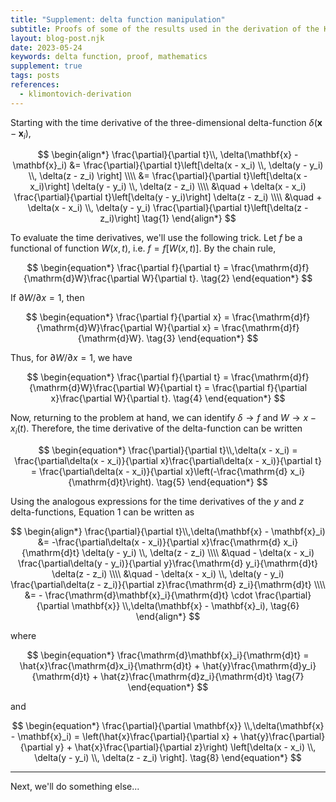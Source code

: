 ```yaml
---
title: "Supplement: delta function manipulation"
subtitle: Proofs of some of the results used in the derivation of the Klimontovich Equation. 
layout: blog-post.njk
date: 2023-05-24
keywords: delta function, proof, mathematics
supplement: true
tags: posts
references:
  - klimontovich-derivation
---
```


Starting with the time derivative of the three-dimensional delta-function $\delta(\mathbf{x} - \mathbf{x}_i)$,

$$
\begin{align*}
\frac{\partial}{\partial t}\\, \delta(\mathbf{x} - \mathbf{x}_i)
  &= \frac{\partial}{\partial t}\left[\delta(x - x_i) \\, \delta(y - y_i) \\, \delta(z - z_i) \right] \\\\
  &= \frac{\partial}{\partial t}\left[\delta(x - x_i)\right] \delta(y - y_i) \\, \delta(z - z_i) \\\\
  &\quad + \delta(x - x_i) \frac{\partial}{\partial t}\left[\delta(y - y_i)\right] \delta(z - z_i) \\\\
  &\quad + \delta(x - x_i) \\, \delta(y - y_i) \frac{\partial}{\partial t}\left[\delta(z - z_i)\right] \tag{1}
\end{align*}
$$

To evaluate the time derivatives, we'll use the following trick. Let $f$ be a functional of function $W(x, t)$, i.e. $f = f[W(x, t)]$. By the chain rule,

$$
\begin{equation*}
\frac{\partial f}{\partial t} = \frac{\mathrm{d}f}{\mathrm{d}W}\frac{\partial W}{\partial t}. \tag{2}
\end{equation*}
$$

If $\partial W/\partial x = 1$, then

$$
\begin{equation*}
\frac{\partial f}{\partial x} = \frac{\mathrm{d}f}{\mathrm{d}W}\frac{\partial W}{\partial x} = \frac{\mathrm{d}f}{\mathrm{d}W}. \tag{3}
\end{equation*}
$$

Thus, for $\partial W/\partial x = 1$, we have

$$
\begin{equation*}
\frac{\partial f}{\partial t} = \frac{\mathrm{d}f}{\mathrm{d}W}\frac{\partial W}{\partial t} = \frac{\partial f}{\partial x}\frac{\partial W}{\partial t}. \tag{4}
\end{equation*}
$$

Now, returning to the problem at hand, we can identify $\delta \rightarrow f$ and $W \rightarrow x - x_i(t)$. Therefore, the time derivative of the delta-function can be written

$$
\begin{equation*}
\frac{\partial}{\partial t}\\,\delta(x - x_i) 
= \frac{\partial\delta(x - x_i)}{\partial x}\frac{\partial\delta(x - x_i)}{\partial t} 
= \frac{\partial\delta(x - x_i)}{\partial x}\left(-\frac{\mathrm{d} x_i}{\mathrm{d}t}\right). \tag{5}
\end{equation*}
$$

Using the analogous expressions for the time derivatives of the $y$ and $z$ delta-functions, Equation $1$ can be written as

$$
\begin{align*}
\frac{\partial}{\partial t}\\,\delta(\mathbf{x} - \mathbf{x}_i)
  &= -\frac{\partial\delta(x - x_i)}{\partial x}\frac{\mathrm{d} x_i}{\mathrm{d}t} \delta(y - y_i) \\, \delta(z - z_i) \\\\
  &\quad - \delta(x - x_i) \frac{\partial\delta(y - y_i)}{\partial y}\frac{\mathrm{d} y_i}{\mathrm{d}t} \delta(z - z_i) \\\\
  &\quad - \delta(x - x_i) \\, \delta(y - y_i) \frac{\partial\delta(z - z_i)}{\partial z}\frac{\mathrm{d} z_i}{\mathrm{d}t} \\\\ 
  &= - \frac{\mathrm{d}\mathbf{x}_i}{\mathrm{d}t} \cdot \frac{\partial}{\partial \mathbf{x}} \\,\delta(\mathbf{x} - \mathbf{x}_i), \tag{6}
\end{align*}
$$

where

$$
\begin{equation*}
 \frac{\mathrm{d}\mathbf{x}_i}{\mathrm{d}t} = \hat{x}\frac{\mathrm{d}x_i}{\mathrm{d}t} + \hat{y}\frac{\mathrm{d}y_i}{\mathrm{d}t} + \hat{z}\frac{\mathrm{d}z_i}{\mathrm{d}t}
 \tag{7}
\end{equation*}
$$

and 

$$
\begin{equation*}
\frac{\partial}{\partial \mathbf{x}} \\,\delta(\mathbf{x} - \mathbf{x}_i) 
  = \left(\hat{x}\frac{\partial}{\partial x} + \hat{y}\frac{\partial}{\partial y} + \hat{x}\frac{\partial}{\partial z}\right)
  \left[\delta(x - x_i) \\, \delta(y - y_i) \\, \delta(z - z_i) \right]. \tag{8}
\end{equation*}
$$

---

Next, we'll do something else...